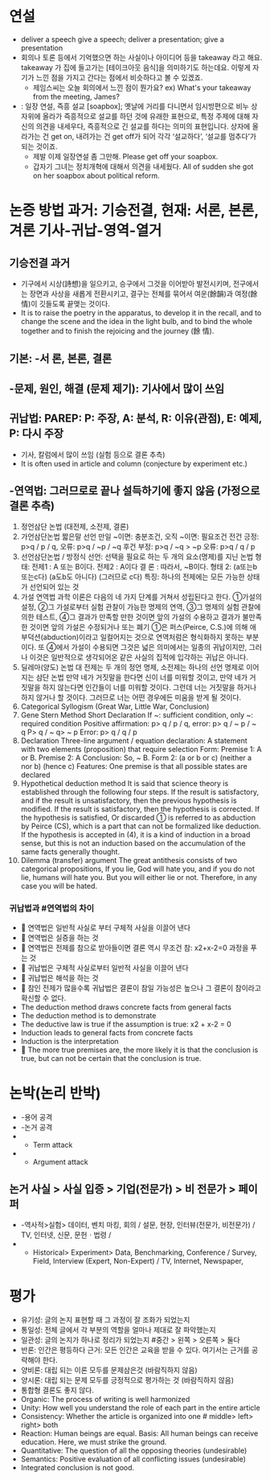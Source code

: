 # 연설
* deliver a speech give a speech; deliver a presentation; give a presentation
* 회의나 토론 등에서 기억했으면 하는 사실이나 아이디어 등을 takeaway 라고 해요. takeaway 가 집에 들고가는 [테이크아웃 음식]을 의미하기도 하는데요. 이렇게 자기가 느낀 점을 가지고 간다는 점에서 비슷하다고 볼 수 있겠죠.
	* 제임스씨는 오늘 회의에서 느낀 점이 뭔가요? ex) What's your takeaway from the meeting, James?
* : 일장 연설, 즉흥 설교 [soapbox]; 옛날에 거리를 다니면서 임시방편으로 비누 상자위에 올라가 즉흥적으로 설교를 하던 것에 유래한 표현으로, 특정 주제에 대해 자신의 의견을 내세우다, 즉흥적으로 긴 설교를 하다는 의미의 표현입니다. 상자에 올라가는 건 get on, 내려가는 건 get off가 되어 각각 ‘설교하다’, ‘설교를 멈추다’가 되는 것이죠. 
  * 제발 이제 일장연설 좀 그만해. Please get off your soapbox.
  * 갑자기 그녀는 정치개혁에 대해서 의견을 내세웠다. All of sudden she got on her soapbox about political reform.

  
# 논증 방법 과거: 기승전결, 현재: 서론, 본론, 겨론 기사-귀납-영역-열거

## 기승전결 과거
* 기구에서 시상(詩想)을 일으키고, 승구에서 그것을 이어받아 발전시키며, 전구에서는 장면과 사상을 새롭게 전환시키고, 결구는 전체를 묶어서 여운(餘韻)과 여정(餘情)이 깃들도록 끝맺는 것이다.
* It is to raise the poetry in the apparatus, to develop it in the recall, and to change the scene and the idea in the light bulb, and to bind the whole together and to finish the rejoicing and the journey (餘 情).

## 기본: -서 론, 본론, 결론

## -문제, 원인, 해결 (문제 제기): 기사에서 많이 쓰임

## 귀납법: PAREP: P: 주장, A: 분석, R: 이유(관점), E: 예제, P: 다시 주장
* 기사, 칼럼에서 많이 쓰임 (실험 등으로 결론 추측)
* It is often used in article and column (conjecture by experiment etc.)


## -연역법: 그러므로로 끝나 설득하기에 좋지 않음 (가정으로 결론 추측)
1. 정언삼단 논법 (대전제, 소전제, 결론)
2. 가언삼단논법 짧은말 선언 만일 ~이면: 충분조건, 오직 ~이면: 필요조건
전건 긍정: p>q / p / q, 오류: p>q / ~p / ~q
후건 부정: p>q / ~q > ~p 오류: p>q / q / p
3. 선언삼단논법 / 방정식 선언: 선택을 필요로 하는 두 개의 요소(명제)를 지닌 논법
형태: 전제1 : A 또는 B이다. 전제2 : A이다 결 론 : 따라서, ~B이다.
형태 2: (a또는b또는c다) (a도b도 아니다) (그러므로 c다)
특징: 하나의 전제에는 모든 가능한 상태가 선언되어 있는 것
4. 가설 연역법
과학 이론은 다음의 네 가지 단계를 거쳐서 성립된다고 한다. ①가설의 설정, ②그 가설로부터 실험 관찰이 가능한 명제의 연역, ③그 명제의 실험 관찰에 의한 테스트, ④그 결과가 만족할 만한 것이면 앞의 가설의 수용하고 결과가 불만족한 것이면 앞의 가설은 수정되거나 또는 폐기 ①은 퍼스(Peirce, C.S.)에 의해 애부덕션(abduction)이라고 일컬어지는 것으로 연역처럼은 형식화하지 못하는 부분이다. 또 ④에서 가설이 수용되면 그것은 넓은 의미에서는 일종의 귀납이지만, 그러나 이것은 일반적으로 생각되어온 같은 사실의 집적에 입각하는 귀납은 아니다.
5. 딜레마(양도) 논법
대 전제는 두 개의 정언 명제, 소전제는 하나의 선언 명제로 이어지는 삼단 논법
만약 네가 거짓말을 한다면 신이 너를 미워할 것이고, 만약 네가 거짓말을 하지 않는다면 인간들이 너를 미워할 것이다. 그런데 너는 거짓말을 하거나 하지 않거나 할 것이다. 그러므로 너는 어떤 경우에든 미움을 받게 될 것이다.
1. Categorical Syllogism (Great War, Little War, Conclusion)
2. Gene Stern Method Short Declaration If ~: sufficient condition, only ~: required condition
Positive affirmation: p> q / p / q, error: p> q / ~ p / ~ q
P> q / ~ q> ~ p Error: p> q / q / p
3. Declaration Three-line argument / equation declaration: A statement with two elements (proposition) that require selection
Form: Premise 1: A or B. Premise 2: A Conclusion: So, ~ B.
Form 2: (a or b or c) (neither a nor b) (hence c)
Features: One premise is that all possible states are declared
4. Hypothetical deduction method
It is said that science theory is established through the following four steps. If the result is satisfactory, and if the result is unsatisfactory, then the previous hypothesis is modified. If the result is satisfactory, then the hypothesis is corrected. If the hypothesis is satisfied, Or discarded ① is referred to as abduction by Peirce (CS), which is a part that can not be formalized like deduction. If the hypothesis is accepted in (4), it is a kind of induction in a broad sense, but this is not an induction based on the accumulation of the same facts generally thought.
5. Dilemma (transfer) argument
The great antithesis consists of two categorical propositions,
If you lie, God will hate you, and if you do not lie, humans will hate you. But you will either lie or not. Therefore, in any case you will be hated.


### 귀납법과 #연역법의 차이
*  연역법은 일반적 사실로 부터 구체적 사실을 이끌어 낸다
*  연역법은 실증을 하는 것 
*  연역법은 전제를 참으로 받아들이면 결론 역시 무조건 참: x2+x-2=0 과정을 푸는 것
*  귀납법은 구체적 사실로부터 일반적 사실을 이끌어 낸다
*  귀납법은 해석을 하는 것 
*  참인 전제가 많을수록 귀납법은 결론이 참일 가능성은 높으나 그 결론이 참이라고 확신할 수 없다.
* The deduction method draws concrete facts from general facts
* The deduction method is to demonstrate
* The deductive law is true if the assumption is true: x2 + x-2 = 0
* Induction leads to general facts from concrete facts
* Induction is the interpretation
*  The more true premises are, the more likely it is that the conclusion is true, but can not be certain that the conclusion is true.


# 논박(논리 반박)
* -용어 공격
* -논거 공격
* - Term attack
* - Argument attack

## 논거 사실 > 사실 입증 > 기업(전문가) > 비 전문가 > 페이퍼
* -역사적>실험> 데이터, 벤치 마킹, 회의 / 설문, 현장, 인터뷰(전문가, 비전문가) / TV, 인터넷, 신문, 문헌ㆍ법령 / 
* - Historical> Experiment> Data, Benchmarking, Conference / Survey, Field, Interview (Expert, Non-Expert) / TV, Internet, Newspaper,

# 평가
* 유기성: 글의 논지 표현할 때 그 과정이 잘 조화가 되었는지
* 통일성: 전체 글에서 각 부분의 역할을 얼마나 제대로 잘 파악했는지
* 일관성: 글의 논지가 하나로 정리가 되었는지 #중간 > 왼쪽 > 오른쪽 > 둘다
* 반론: 인간은 평등하다 근거: 모든 인간은 교육을 받을 수 있다. 여기서는 근거를 공략해야 한다.
* 양비론: 대립 되는 이론 모두를 문제삼은것 (바람직하지 않음)
* 양시론: 대립 되는 문제 모두를 긍정적으로 평가하는 것 (바람직하지 않음)
* 통합형 결론도 좋지 않다.
*  Organic: The process of writing is well harmonized
* Unity: How well you understand the role of each part in the entire article
* Consistency: Whether the article is organized into one # middle> left> right> both
* Reaction: Human beings are equal. Basis: All human beings can receive education. Here, we must strike the ground.
* Quantitative: The question of all the opposing theories (undesirable)
* Semantics: Positive evaluation of all conflicting issues (undesirable)
* Integrated conclusion is not good.

